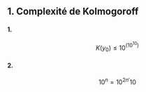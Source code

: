 ## 1. Complexité de Kolmogoroff
#### 1.
$$K(y_{0}) \leq 10^{(10^{10})}$$
#### 2.
$$10^{n} = 10^{2n'}10^{}$$